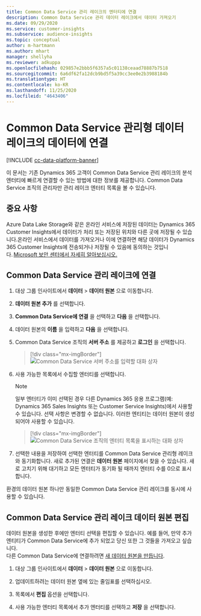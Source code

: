 ```yaml
---
title: Common Data Service 관리 레이크의 엔터티에 연결
description: Common Data Service 관리 데이터 레이크에서 데이터 가져오기
ms.date: 09/29/2020
ms.service: customer-insights
ms.subservice: audience-insights
ms.topic: conceptual
author: m-hartmann
ms.author: mhart
manager: shellyha
ms.reviewer: adkuppa
ms.openlocfilehash: 029857e2bbb5f6357a5c01138ceaad78887b7518
ms.sourcegitcommit: 6a6df62fa12dcb9bd5f5a39cc3ee0e2b3988184b
ms.translationtype: HT
ms.contentlocale: ko-KR
ms.lasthandoff: 11/25/2020
ms.locfileid: "4643406"
---
```

# <a name="connect-to-data-in-a-common-data-service-managed-data-lake"></a>Common Data Service 관리형 데이터 레이크의 데이터에 연결

[!INCLUDE [cc-data-platform-banner](../includes/cc-data-platform-banner.md)]

이 문서는 기존 Dynamics 365 고객이 Common Data Service 관리 레이크의 분석 엔터티에 빠르게 연결할 수 있는 방법에 대한 정보를 제공합니다. Common Data Service 조직의 관리자만 관리 레이크 엔터티 목록을 볼 수 있습니다.

## <a name="important-considerations"></a>중요 사항

Azure Data Lake Storage와 같은 온라인 서비스에 저장된 데이터는 Dynamics 365 Customer Insights에서 데이터가 처리 또는 저장된 위치와 다른 곳에 저장될 수 있습니다.온라인 서비스에서 데이터를 가져오거나 이에 연결하면 해당 데이터가 Dynamics 365 Customer Insights에 전송되거나 저장될 수 있음에 동의하는 것입니다. [Microsoft 보안 센터에서 자세히 알아보십시오.](https://www.microsoft.com/trust-center)

## <a name="connect-to-a-common-data-service-managed-lake"></a>Common Data Service 관리 레이크에 연결

1. 대상 그룹 인사이트에서 **데이터** > **데이터 원본** 으로 이동합니다.

2. **데이터 원본 추가** 를 선택합니다.

3. **Common Data Service에 연결** 을 선택하고 **다음** 을 선택합니다.

4. 데이터 원본의 **이름** 을 입력하고 **다음** 을 선택합니다.

5. Common Data Service 조직의 **서버 주소** 를 제공하고 **로그인** 을 선택합니다.

   > [!div class="mx-imgBorder"]
   > ![Common Data Service 서버 주소를 입력할 대화 상자](media/enter-CDS-org-details.png)

6. 사용 가능한 목록에서 수집할 엔터티를 선택합니다.    

   > [!NOTE]
   > 일부 엔터티가 이미 선택된 경우 다른 Dynamics 365 응용 프로그램(예: Dynamics 365 Sales Insights 또는 Customer Service Insights)에서 사용할 수 있습니다. 선택 사항은 변경할 수 없습니다. 이러한 엔티티는 데이터 원본이 생성되어야 사용할 수 있습니다.

   > [!div class="mx-imgBorder"]
   > ![Common Data Service 조직의 엔터티 목록을 표시하는 대화 상자](media/select-analytical-entities.png)

7. 선택한 내용을 저장하여 선택한 엔터티를 Common Data Service 관리형 레이크와 동기화합니다. 새로 추가된 연결은 **데이터 원본** 페이지에서 찾을 수 있습니다. 새로 고치기 위해 대기하고 모든 엔터티가 동기화 될 때까지 엔터티 수를 0으로 표시합니다.

환경의 데이터 원본 하나만 동일한 Common Data Service 관리 레이크를 동시에 사용할 수 있습니다.

## <a name="edit-a-common-data-service-managed-lake-data-source"></a>Common Data Service 관리 레이크 데이터 원본 편집

데이터 원본을 생성한 후에만 엔터티 선택을 편집할 수 있습니다. 예를 들어, 만약 추가 엔티티가 Common Data Service에 추가 되었고 당신 또한 그 것들을 가져오고 싶습니다.    
다른 Common Data Service에 연결하려면 [새 데이터 원본을 만듭니다](#connect-to-a-common-data-service-managed-lake).

1. 대상 그룹 인사이트에서 **데이터** > **데이터 원본** 으로 이동합니다.

2. 업데이트하려는 데이터 원본 옆에 있는 줄임표를 선택하십시오.

3. 목록에서 **편집** 옵션을 선택합니다.

4. 사용 가능한 엔터티 목록에서 추가 엔터티를 선택하고 **저장** 을 선택합니다.
